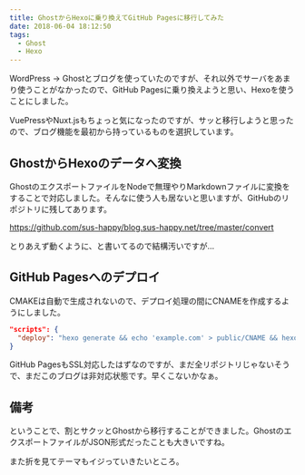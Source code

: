 ```yaml
---
title: GhostからHexoに乗り換えてGitHub Pagesに移行してみた
date: 2018-06-04 18:12:50
tags:
  - Ghost
  - Hexo
---
```


WordPress -> Ghostとブログを使っていたのですが、それ以外でサーバをあまり使うことがなかったので、GitHub Pagesに乗り換えようと思い、Hexoを使うことにしました。

VuePressやNuxt.jsもちょっと気になったのですが、サッと移行しようと思ったので、ブログ機能を最初から持っているものを選択しています。


## GhostからHexoのデータへ変換

GhostのエクスポートファイルをNodeで無理やりMarkdownファイルに変換をすることで対応しました。そんなに使う人も居ないと思いますが、GitHubのリポジトリに残してあります。

https://github.com/sus-happy/blog.sus-happy.net/tree/master/convert

とりあえず動くように、と書いてるので結構汚いですが…


## GitHub Pagesへのデプロイ

CMAKEは自動で生成されないので、デプロイ処理の間にCNAMEを作成するようにしました。

```json
"scripts": {
  "deploy": "hexo generate && echo 'example.com' > public/CNAME && hexo deploy"
}
```

GitHub PagesもSSL対応したはずなのですが、まだ全リポジトリじゃないそうで、まだこのブログは非対応状態です。早くこないかなぁ。


## 備考

ということで、割とサクッとGhostから移行することができました。GhostのエクスポートファイルがJSON形式だったことも大きいですね。

また折を見てテーマもイジっていきたいところ。
